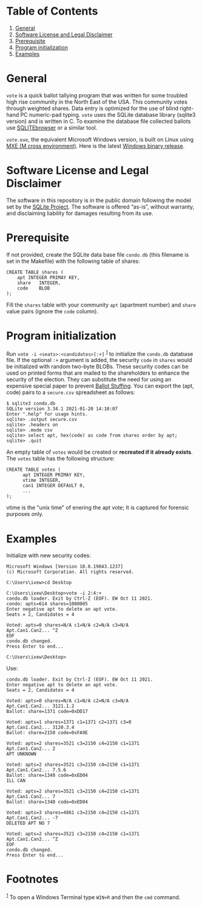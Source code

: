 
# Table of Contents

1.  [General](#org9108286)
2.  [Software License and Legal Disclaimer](#orga26bf02)
3.  [Prerequisite](#orgea52d16)
4.  [Program initialization](#orgda9bb6a)
5.  [Examples](#orge3b3102)



<a id="org9108286"></a>

# General

`vote` is a quick ballot tallying program that was written for some
troubled high rise community in the North East of the USA.  This community
votes through weighted shares. Data entry is optimized for the use of blind
right-hand PC numeric-pad typing.  `vote` uses the SQLite database library
(sqlite3 version) and is written in C. To examine the database file
collected ballots use [SQLITEbrowser](http://sqlitebrowser.org/) or a similar tool.

`vote.exe`, the equivalent Microsoft Windows version, is built on Linux
using [MXE (M cross environment)](https://mxe.cc/). Here is the latest [Windows binary release](./Windows-binary-release.zip).


<a id="orga26bf02"></a>

# Software License and Legal Disclaimer

The software in this repository is in the public domain following the model
set by the [SQLite Project](http://www.sqlite.org/copyright.html). The software is offered “as-is”, without
warranty, and disclaiming liability for damages resulting from its use.


<a id="orgea52d16"></a>

# Prerequisite

If not provided, create the SQLite data base file `condo.db` (this filename
is set in the Makefile) with the following table of shares:

    CREATE TABLE shares (
    	apt	INTEGER PRIMAY KEY,
    	share	INTEGER,
    	code	BLOB
    );

Fill the `shares` table with your community `apt` (apartment number) and
`share` value pairs (ignore the `code` column).


<a id="orgda9bb6a"></a>

# Program initialization

Run `vote -i <seats>:<candidates>[:+]` <sup><a id="fnr.1" class="footref" href="#fn.1" role="doc-backlink">1</a></sup> to initialize the `condo.db`
database file. If the optional `:+` argument is added, the security `code`
in `shares` would be initialized with random two-byte BLOBs. These security
codes can be used on printed forms that are mailed to the shareholders to
enhance the security of the election. They can substitute the need for
using an expensive special paper to prevent [Ballot Stuffing](https://ballotpedia.org/Ballot_stuffing). You can export
the (apt, code) pairs to a `secure.csv` spreadsheet as follows:

    $ sqlite3 condo.db
    SQLite version 3.34.1 2021-01-20 14:10:07
    Enter ".help" for usage hints.
    sqlite> .output secure.csv
    sqlite> .headers on
    sqlite> .mode csv
    sqlite> select apt, hex(code) as code from shares order by apt;
    sqlite> .quit

An empty table of `votes` would be created or **recreated if it already
exists**. The `votes` table has the following structure:

    CREATE TABLE votes (
          apt INTEGER PRIMAY KEY,
          vtime INTEGER,
          can1 INTEGER DEFAULT 0,
          ...
    );

vtime is the "unix time" of enering the apt vote; It is captured for
forensic purposes only.


<a id="orge3b3102"></a>

# Examples

Initialize with new security codes:

    Microsoft Windows [Version 10.0.19043.1237]
    (c) Microsoft Corporation. All rights reserved.
    
    C:\Users\ixew>cd Desktop
    
    C:\Users\ixew\Desktop>vote -i 2:4:+
    condo.db loader. Exit by Ctrl-Z (EOF). EW Oct 11 2021.
    condo: apts=614 shares=1000005
    Enter negative apt to delete an apt vote.
    Seats = 2, Candidates = 4
    
    Voted: apts=0 shares=N/A c1=N/A c2=N/A c3=N/A
    Apt.Can1.Can2... ^Z
    EOF
    condo.db changed.
    Press Enter to end...
    
    C:\Users\ixew\Desktop>

Use:

    condo.db loader. Exit by Ctrl-Z (EOF). EW Oct 11 2021.
    Enter negative apt to delete an apt vote.
    Seats = 2, Candidates = 4
    
    Voted: apts=0 shares=N/A c1=N/A c2=N/A c3=N/A
    Apt.Can1.Can2... 3121.1.2
    Ballot: share=1371 code=0xDD17
    
    Voted: apts=1 shares=1371 c1=1371 c2=1371 c3=0
    Apt.Can1.Can2... 3120.3.4
    Ballot: share=2150 code=0xFA9E
    
    Voted: apts=2 shares=3521 c3=2150 c4=2150 c1=1371
    Apt.Can1.Can2... 2
    APT UNKNOWN
    
    Voted: apts=2 shares=3521 c3=2150 c4=2150 c1=1371
    Apt.Can1.Can2... 7.5.6
    Ballot: share=1340 code=0xED04
    ILL CAN
    
    Voted: apts=2 shares=3521 c3=2150 c4=2150 c1=1371
    Apt.Can1.Can2... 7
    Ballot: share=1340 code=0xED04
    
    Voted: apts=3 shares=4861 c3=2150 c4=2150 c1=1371
    Apt.Can1.Can2... -7
    DELETED APT NO 7
    
    Voted: apts=2 shares=3521 c3=2150 c4=2150 c1=1371
    Apt.Can1.Can2... ^Z
    EOF
    condo.db changed.
    Press Enter to end...


# Footnotes

<sup><a id="fn.1" href="#fnr.1">1</a></sup> To open a Windows Terminal type `WIN+R` and then the `cmd` command.
